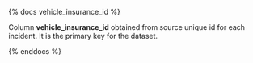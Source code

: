 

{% docs vehicle_insurance_id %}

Column **vehicle_insurance_id** obtained from source  unique id for each incident. It is the primary key
for the dataset.

{% enddocs %}
